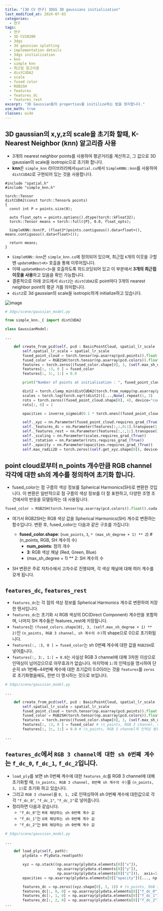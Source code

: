 ```yaml
---
title: "[3D CV 연구] 3DGS 3D gaussians initialization"
last_modified_at: 2024-07-03
categories:
  - 연구
tags:
  - 연구
  - 3D CV20200
  - 3dgs
  - 3d gaussian splatting
  - implementation details
  - 3dgs initialization
  - knn
  - simple knn
  - 최근접 알고리즘
  - distCUDA2
  - scale
  - fused color
  - RGB2SH
  - features
  - features_dc
  - features_rest
excerpt: "3D Gaussian들의 properties를 initilize하는 법을 정리합니다."
use_math: true
classes: wide
---
```


## 3D gaussian의 x,y,z의 scale을 초기화 할때, K-Nearest Neighbor (knn) 알고리즘 사용
- 3개의 nearest neighbor points를 사용하여 평균거리를 계산하고, 그 값으로 3D gaussian의 scale을 isotropic으로 초기화 합니다.
- **knn**은 `simple_knn` 라이브러리에서`spatial.cu`에서 `SimpleKNN::knn`를 사용하여 `distCUDA2`로 구현되어 있는 것을 사용합니다.
```cuda
#include "spatial.h"
#include "simple_knn.h"

torch::Tensor
distCUDA2(const torch::Tensor& points)
{
  const int P = points.size(0);

  auto float_opts = points.options().dtype(torch::kFloat32);
  torch::Tensor means = torch::full({P}, 0.0, float_opts);
  
  SimpleKNN::knn(P, (float3*)points.contiguous().data<float>(), means.contiguous().data<float>());

  return means;
}
```
- `SimpleKNN::knn`은 `simple_knn.cu`에 정의되어 있으며, 최근접 `K`개의 이웃을 구할땐 `updateKBest<K>` 호출을 통해 이루어집니다.
- 이때 `updateKBest<3>`을 호출하도록 하드코딩되어 있고 이 부분에서 **3개의 최근접 이웃을 사용**하고 있음을 확인 가능합니다.
- 결론적으로 아래 코드에서 `dist2`는 `distCUDA2`로 point마다 3개의 nearest neighbor point의 평균 거를 의미합니다.
- `dist2`로 3d gaussian의 scale을 isotropic하게 initialize하고 있습니다.

![image](https://github.com/sandokim/sandokim.github.io/assets/74639652/031fa214-d612-487f-956c-bf2923c6695b)

```python
# 3dgs/scene/gaussian_model.py

from simple_knn._C import distCUDA2

class GaussianModel:

...

    def create_from_pcd(self, pcd : BasicPointCloud, spatial_lr_scale : float):
        self.spatial_lr_scale = spatial_lr_scale
        fused_point_cloud = torch.tensor(np.asarray(pcd.points)).float().cuda()
        fused_color = RGB2SH(torch.tensor(np.asarray(pcd.colors)).float().cuda())
        features = torch.zeros((fused_color.shape[0], 3, (self.max_sh_degree + 1) ** 2)).float().cuda()
        features[:, :3, 0 ] = fused_color
        features[:, 3:, 1:] = 0.0

        print("Number of points at initialisation : ", fused_point_cloud.shape[0])

        dist2 = torch.clamp_min(distCUDA2(torch.from_numpy(np.asarray(pcd.points)).float().cuda()), 0.0000001)
        scales = torch.log(torch.sqrt(dist2))[...,None].repeat(1, 3)
        rots = torch.zeros((fused_point_cloud.shape[0], 4), device="cuda")
        rots[:, 0] = 1

        opacities = inverse_sigmoid(0.1 * torch.ones((fused_point_cloud.shape[0], 1), dtype=torch.float, device="cuda"))

        self._xyz = nn.Parameter(fused_point_cloud.requires_grad_(True))
        self._features_dc = nn.Parameter(features[:,:,0:1].transpose(1, 2).contiguous().requires_grad_(True))
        self._features_rest = nn.Parameter(features[:,:,1:].transpose(1, 2).contiguous().requires_grad_(True))
        self._scaling = nn.Parameter(scales.requires_grad_(True))
        self._rotation = nn.Parameter(rots.requires_grad_(True))
        self._opacity = nn.Parameter(opacities.requires_grad_(True))
        self.max_radii2D = torch.zeros((self.get_xyz.shape[0]), device="cuda")
```

## point cloud로부터 n_points 개수만큼 RGB channel 각각에 대한 sh의 계수를 정의하여 초기화 합니다.

- fused_color는 점 구름의 색상 정보를 Spherical Harmonics(SH)로 변환한 것입니다. 이 변환은 일반적으로 점 구름의 색상 정보를 더 잘 표현하고, 다양한 조명 조건에서의 반응을 모델링하는 데 사용됩니다.

```python
fused_color = RGB2SH(torch.tensor(np.asarray(pcd.colors)).float().cuda())
```

- 여기서 RGB2SH는 RGB 색상 값을 Spherical Harmonics(SH) 계수로 변환하는 함수입니다. 변환 후, fused_color는 다음과 같은 구조를 가집니다:
  - **fused_color.shape**: (`num_points`, `3`, `* (max_sh_degree + 1) ** 2`) # (n_points, RGB, SH 계수의 수)
    - **num_points**: 점의 개수
    - **3**: RGB 색상 채널 (Red, Green, Blue)
    - (max_sh_degree + 1) ** 2: SH 계수의 수

- SH 변환은 주로 저차수에서 고차수로 진행되며, 각 색상 채널에 대해 여러 계수를 갖게 됩니다.


## `features_dc`, `features_rest`
- `features_dc`는 각 점의 색상 정보를 Spherical Harmonics 계수로 변환하여 저장한 텐서입니다.
- `features_dc`는 초기화 시 RGB 색상의 DC(Direct Component) 계수만을 포함하며, 나머지 SH 계수들은 features_rest에 저장됩니다.
- `features`는 `(fused_colors.shape[0], 3, (self.max_sh_degree + 1) ** 2)`인 `(n_points, RGB 3 channel, sh 계수의 수)`의 shape으로 0으로 초기화됩니다.
- `features[:, :3, 0 ] = fused_color`는 sh 0번째 계수에 대한 값을 `RGB2SH`로 넣어줍니다.
- `features[:, 3:, 1:] = 0.0`는 사실상 RGB 3 channel에 대해 3차원 이상으로 인덱싱이 넘어갔으므로 아무효과가 없습니다. 마지막에 `1:`의 인덱싱을 명시하여 단순히 sh 1번째~44번째 계수에 대한 초기값이 0.0이라는 것을 `features`를 `zeros`로 초기화했음에도, 한번 더 명시하는 것으로 보입니다.

```python
# 3dgs/scene/gaussian_model.py

...

    def create_from_pcd(self, pcd : BasicPointCloud, spatial_lr_scale : float):
        self.spatial_lr_scale = spatial_lr_scale
        fused_point_cloud = torch.tensor(np.asarray(pcd.points)).float().cuda()
        fused_color = RGB2SH(torch.tensor(np.asarray(pcd.colors)).float().cuda())
        features = torch.zeros((fused_color.shape[0], 3, (self.max_sh_degree + 1) ** 2)).float().cuda()
        features[:, :3, 0 ] = fused_color # (n_points, RGB 3 channel, sh 0번째 계수)
        features[:, 3:, 1:] = 0.0 # (n_points, RGB 3 channel의 인덱싱 범위를 넘어감, sh 1번째~44번째 계수)

...

```

## `features_dc`에서 `RGB 3 channel에 대한 sh 0번째 계수`는 `f_dc_0`, `f_dc_1`, `f_dc_2`입니다.

- `load_ply`를 보면 sh 0번째 계수에 대한 `features_dc`를 RGB 3 channel에 대해 초기화할 때, `(n_points, RGB 3 channel, 0번째 sh 계수의 수)`를 `(n_points, 3, 1)`로 초기화 하고 있습니다.
- 그리고 `RGB 3 channel`을 `0, 1, 2`로 인덱싱하여 sh 0번째 계수에 대한값으로 각각 `"f_dc_0"`, `"f_dc_1"`, `"f_dc_2"`로 넣어줍니다.
- 정리하면 다음과 같습니다.
  - `"f_dc_0"`는 `R에 해당하는 sh 0번째 계수 값`
  - `"f_dc_1"`는 `G에 해당하는 sh 0번째 계수 값`
  - `"f_dc_2"`는 `B에 해당하는 sh 0번째 계수 값`

```python
# 3dgs/scene/gaussian_model.py

...

    def load_ply(self, path):
        plydata = PlyData.read(path)

        xyz = np.stack((np.asarray(plydata.elements[0]["x"]),
                        np.asarray(plydata.elements[0]["y"]),
                        np.asarray(plydata.elements[0]["z"])),  axis=1)
        opacities = np.asarray(plydata.elements[0]["opacity"])[..., np.newaxis]

        features_dc = np.zeros((xyz.shape[0], 3, 1)) # (n_points, RGB 3 channel, (0 + 1) ** 2) = (n_points, 3, 1)
        features_dc[:, 0, 0] = np.asarray(plydata.elements[0]["f_dc_0"]) # (n_points, R, R에 대한 sh 0번쩨 계수)
        features_dc[:, 1, 0] = np.asarray(plydata.elements[0]["f_dc_1"]) # (n_points, G, G에 대한 sh 0번째 계수)
        features_dc[:, 2, 0] = np.asarray(plydata.elements[0]["f_dc_2"]) # (n_points, B, B에 대한 sh 0번째 계수)
...


